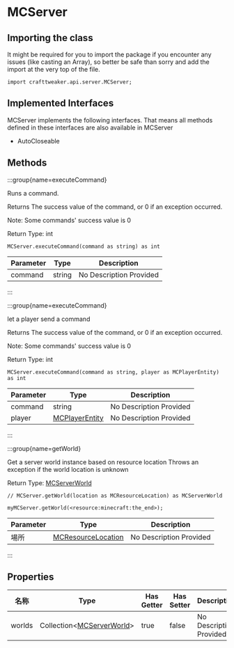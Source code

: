 # MCServer

## Importing the class

It might be required for you to import the package if you encounter any issues (like casting an Array), so better be safe than sorry and add the import at the very top of the file.
```zenscript
import crafttweaker.api.server.MCServer;
```


## Implemented Interfaces
MCServer implements the following interfaces. That means all methods defined in these interfaces are also available in MCServer

- AutoCloseable

## Methods

:::group{name=executeCommand}

Runs a command.

 Returns The success value of the command, or 0 if an exception occurred.

 Note: Some commands' success value is 0

Return Type: int

```zenscript
MCServer.executeCommand(command as string) as int
```

| Parameter | Type   | Description             |
| --------- | ------ | ----------------------- |
| command   | string | No Description Provided |


:::

:::group{name=executeCommand}

let a player send a command

 Returns The success value of the command, or 0 if an exception occurred.

 Note: Some commands' success value is 0

Return Type: int

```zenscript
MCServer.executeCommand(command as string, player as MCPlayerEntity) as int
```

| Parameter | Type                                                 | Description             |
| --------- | ---------------------------------------------------- | ----------------------- |
| command   | string                                               | No Description Provided |
| player    | [MCPlayerEntity](/vanilla/api/entity/MCPlayerEntity) | No Description Provided |


:::

:::group{name=getWorld}

Get a server world instance based on resource location Throws an exception if the world location is unknown

Return Type: [MCServerWorld](/vanilla/api/world/MCServerWorld)

```zenscript
// MCServer.getWorld(location as MCResourceLocation) as MCServerWorld

myMCServer.getWorld(<resource:minecraft:the_end>);
```

| Parameter | Type                                                       | Description             |
| --------- | ---------------------------------------------------------- | ----------------------- |
| 場所        | [MCResourceLocation](/vanilla/api/util/MCResourceLocation) | No Description Provided |


:::


## Properties

| 名称     | Type                                                                            | Has Getter | Has Setter | Description             |
| ------ | ------------------------------------------------------------------------------- | ---------- | ---------- | ----------------------- |
| worlds | Collection&lt;[MCServerWorld](/vanilla/api/world/MCServerWorld)&gt; | true       | false      | No Description Provided |

